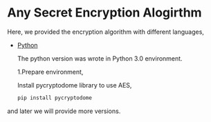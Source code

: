 # Any Secret Encryption Alogirthm

Here, we provided the encryption algorithm with different languages, 

- [Python](./anysecret.py)

    The python version was wrote in Python 3.0 environment.

    1.Prepare environment,

    Install pycryptodome library to use AES,

    ```python
    pip install pycryptodome
    ```

and later we will provide more versions.

